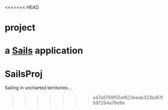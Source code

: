 <<<<<<< HEAD
# project

a [Sails](http://sailsjs.org) application
=======
# SailsProj
Sailing in uncharted territories...
>>>>>>> a47a6768f55ef623eeab323bd51fb97284a76e9a

